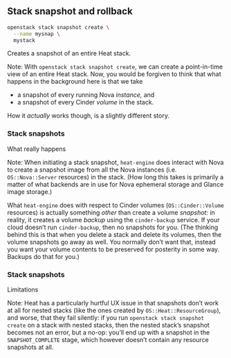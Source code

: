 ## Stack snapshot and rollback


```bash
openstack stack snapshot create \
  --name mysnap \
  mystack
```
Creates a snapshot of an entire Heat stack.

Note:
With `openstack stack snapshot create`, we can create a point-in-time
view of an entire Heat stack. Now, you would be forgiven to think that
what happens in the background here is that we take

* a snapshot of every running Nova _instance,_ and
* a snapshot of every Cinder _volume_ in the stack.

How it _actually_ works though, is a slightly different story.


### Stack snapshots
What really happens

Note:
When initiating a stack snapshot, `heat-engine` does interact with
Nova to create a snapshot image from all the Nova instances
(i.e. `OS::Nova::Server` resources) in the stack. (How long this takes
is primarily a matter of what backends are in use for Nova ephemeral
storage and Glance image storage.)

What `heat-engine` does with respect to Cinder volumes
(`OS::Cinder::Volume` resources) is actually something _other_ than
create a volume _snapshot:_ in reality, it creates a volume _backup_
using the `cinder-backup` service. If your cloud doesn’t run
`cinder-backup`, then no snapshots for you. (The thinking behind this
is that when you delete a stack and delete its volumes, then the
volume snapshots go away as well. You normally don’t want that,
instead you want your volume contents to be preserved for posterity in
some way. Backups do that for you.)


### Stack snapshots
Limitations

Note:
Heat has a particularly hurtful UX issue in that snapshots don’t work
at all for nested stacks (like the ones created by
`OS::Heat::ResourceGroup`), and worse, that they fail silently: if you
run `openstack stack snapshot create` on a stack with nested stacks,
then the nested stack’s snapshot becomes not an error, but a no-op:
you’ll end up with a snapshot in the `SNAPSHOT_COMPLETE` stage, which
however doesn’t contain any resource snapshots at all.
